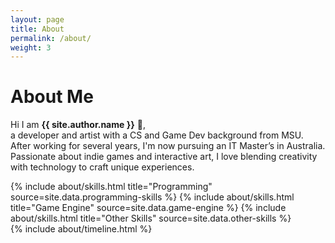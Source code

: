 ```yaml
---
layout: page
title: About
permalink: /about/
weight: 3
---
```


# **About Me**

Hi I am **{{ site.author.name }}** :wave:,<br>
a developer and artist with a CS and Game Dev background from MSU. After working for several years, I'm now pursuing an IT Master’s in Australia. Passionate about indie games and interactive art, I love blending creativity with technology to craft unique experiences.

<div class="row">
{% include about/skills.html title="Programming" source=site.data.programming-skills %}
{% include about/skills.html title="Game Engine" source=site.data.game-engine %}
{% include about/skills.html title="Other Skills" source=site.data.other-skills %}
</div>


<div class="row">
{% include about/timeline.html %}
</div>